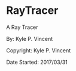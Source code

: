 # RayTracer
A Ray Tracer



By: Kyle P. Vincent

Copyright: Kyle P. Vincent

Date Started: 2017/03/31
